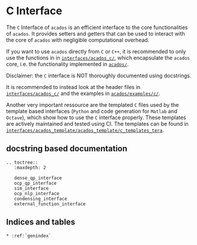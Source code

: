 # C Interface

The `C` Interface of `acados` is an efficient interface to the core functionalities of `acados`.
It provides setters and getters that can be used to interact with the core of `acados` with negligible computational overhead.

If you want to use `acados` directly from `C` or `C++`, it is recommended to only use the functions in in [`interfaces/acados_c/`](https://github.com/acados/acados/tree/master/interfaces/acados_c), which encapsulate the `acados` core, i.e. the functionality implemented in [`acados/`](https://github.com/acados/acados/tree/master/acados).

Disclaimer: the `C` interface is NOT thoroughly documented using docstrings.

It is recommended to instead look at the header files in [`interfaces/acados_c/`](https://github.com/acados/acados/tree/master/interfaces/acados_c) and the examples in [`acados/examples/c/`](https://github.com/acados/acados/tree/master/examples/c).


Another very important ressource are the templated `C` files used by the template based interfaces (`Python` and code generation for `Matlab` and `Octave`), which show how to use the `C` interface properly.
These templates are actively maintained and tested using CI.
The templates can be found in [`interfaces/acados_template/acados_template/c_templates_tera`](https://github.com/acados/acados/tree/master/interfaces/acados_template/acados_template/c_templates_tera).


## docstring based documentation
```eval_rst
.. toctree::
   :maxdepth: 2

   dense_qp_interface
   ocp_qp_interface
   sim_interface
   ocp_nlp_interface
   condensing_interface
   external_function_interface
```

## Indices and tables

```eval_rst
* :ref:`genindex`
```
